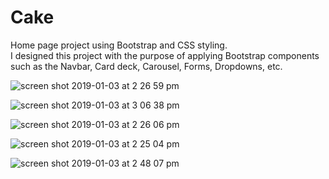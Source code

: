 # Cake 
Home page project using Bootstrap and CSS styling.\
I designed this project with the purpose of applying Bootstrap components such as the Navbar, Card deck, Carousel, Forms, Dropdowns, etc.

![screen shot 2019-01-03 at 2 26 59 pm](https://user-images.githubusercontent.com/22551193/50658026-17176200-0f66-11e9-862d-64d5473ed621.png)

![screen shot 2019-01-03 at 3 06 38 pm](https://user-images.githubusercontent.com/22551193/50659041-45e30780-0f69-11e9-92ec-cdce3cbc2b8c.png)


![screen shot 2019-01-03 at 2 26 06 pm](https://user-images.githubusercontent.com/22551193/50658029-1aaae900-0f66-11e9-9a17-ab4456e74119.png)

![screen shot 2019-01-03 at 2 25 04 pm](https://user-images.githubusercontent.com/22551193/50658031-1bdc1600-0f66-11e9-9ef3-004c43a5882e.png)

![screen shot 2019-01-03 at 2 48 07 pm](https://user-images.githubusercontent.com/22551193/50658225-aa509780-0f66-11e9-9aa8-96aed10a59b6.png)


